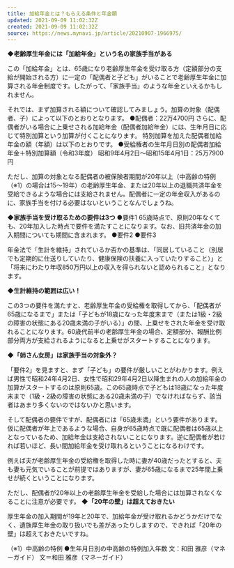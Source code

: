 ```yaml
---
title: 加給年金とは？もらえる条件と年金額
updated: 2021-09-09 11:02:32Z
created: 2021-09-09 11:02:32Z
source: https://news.mynavi.jp/article/20210907-1966975/
---
```


**◆老齢厚生年金には「加給年金」という名の家族手当がある**

この「加給年金」とは、65歳になり老齢厚生年金を受け取る方（定額部分の支給が開始される方）に一定の「配偶者と子ども」がいることで老齢厚生年金に加算される年金制度です。したがって、「家族手当」のような年金といえるかもしれません。

それでは、まず加算される額について確認してみましょう。加算の対象（配偶者、子）によって以下のとおりとなります。
●配偶者：22万4700円
さらに、配偶者がいる場合に上乗せされる加給年金（配偶者加給年金）には、生年月日に応じて特別加算という加算が付くことになります。
特別加算を加えた配偶者加給年金の額（年額）は以下のとおりです。
●受給権者の生年月日別の配偶者加給年金＋特別加算額（令和3年度）
昭和9年4月2日～昭和15年4月1日：25万7900円

ただし、加算の対象となる配偶者の被保険者期間が20年以上（中高齢の特例（※1）の場合は15～19年）の老齢厚生年金、または20年以上の退職共済年金を受給できるような場合には支給されません。配偶者に一定の年金収入があるのに、家族手当を付ける必要はないということなんでしょうね。

**◆家族手当を受け取るための要件は3つ**
●要件1
65歳時点で、原則20年なくても、20年加入した時点で要件を満たすことになります。なお、旧共済年金の加入期間についても期間に含まれます。
●要件2
●要件3

年金法で「生計を維持」されているか否かの基準は、「同居していること（別居でも定期的に仕送りしていたり、健康保険の扶養に入っていたりすること）」と「将来にわたり年収850万円以上の収入を得られないと認められること」となります。

 **◆生計維持の範囲は広い！**

この3つの要件を満たすと、老齢厚生年金の受給権を取得してから、「配偶者が65歳になるまで」または「子どもが18歳になった年度末まで（または1級・2級の障害の状態にある20歳未満の子がいる）」の間、上乗せをされた年金を受け取れることになります。60歳代前半の老齢厚生年金の場合、定額部分、報酬比例部分両方が支給されるようになると上乗せがスタートすることになります。

 **◆「姉さん女房」は家族手当の対象外？**

「要件2」を見ますと、まず「子ども」の要件が厳しいことがわかります。例えば男性で昭和24年4月2日、女性で昭和29年4月2日以降生まれの人の加給年金の加算がスタートするのは原則65歳。この65歳時点で子どもは18歳になった年度末まで（1級・2級の障害の状態にある20歳未満の子）でなければならず、該当者はあまり多くないのではないかと思います。

そして配偶者の要件ですが、配偶者には「65歳未満」という要件があります。仮に配偶者が年上であるような場合、自身が65歳時点で既に配偶者は65歳以上となっているため、加給年金は支給されないことになります。逆に配偶者が若ければ若いほど、長い間加給年金を受け取れるということになるわけです。

例えば夫が老齢厚生年金の受給権を取得した時に妻が40歳だったとすると、夫も妻も元気でいることが前提ではありますが、妻が65歳になるまで25年間上乗せが続くということになります。

ただし、配偶者が20年以上の老齢厚生年金を受給した場合には加算されなくなることに注意が必要です。
 **◆「20年の壁」は超えておきたい**

厚生年金の加入期間が19年と20年で、加給年金が受け取れるかどうかだけでなく、遺族厚生年金の取り扱いでも差があったりしますので、できれば「20年の壁」は超えておきたいですね。

（※1）中高齢の特例
●生年月日別の中高齢の特例加入年数
文：和田 雅彦（マネーガイド）
文＝和田 雅彦（マネーガイド）